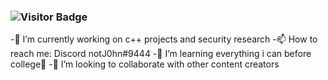 ### ![Visitor Badge](https://visitor-badge.laobi.icu/badge?page_id=DefaultO.DefaultO)
-🔭 I’m currently working on c++ projects and security research
-📫 How to reach me: Discord notJ0hn#9444
-🌱 I’m learning everything i can before college🤣
-👯 I’m looking to collaborate with other content creators

<!--
**Skengdoo/Skengdoo** is a ✨ _special_ ✨ repository because its `README.md` (this file) appears on your GitHub profile.

Here are some ideas to get you started:

- 🔭 I’m currently working on ...
- 🌱 I’m currently learning ...
- 👯 I’m looking to collaborate on ...
- 🤔 I’m looking for help with ...
- 💬 Ask me about ...
- 📫 How to reach me: ...
- 😄 Pronouns: ...
- ⚡ Fun fact: ...
-->

